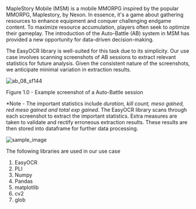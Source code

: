 MapleStory Mobile (MSM) is a mobile MMORPG inspired by the popular MMORPG, Maplestory, by Nexon. In essence, it's a game about gathering resources to enhance equipment and conquer challenging endgame content. To maximize resource accumulation, players often seek to optimize their gameplay. The introduction of the Auto-Battle (AB) system in MSM has provided a new opportunity for data-driven decision-making.

The EasyOCR library is well-suited for this task due to its simplicity. Our use case involves scanning screenshots of AB sessions to extract relevant statistics for future analysis. Given the consistent nature of the screenshots, we anticipate minimal variation in extraction results.

![ab_08_sf144](https://github.com/user-attachments/assets/b74899d5-71f0-4862-ba1d-935080a2a641)

Figure 1.0 - Example screenshot of a Auto-Battle session

*Note - The important statistics include _duration, kill count, meso gained, red meso gained and total exp gained_.
The EasyOCR library scans through each screenshot to extract the important statistics. Extra  measures are taken to validate and rectify erroneous extraction results. These results are then stored into dataframe for further data processing. 

![sample_image](https://github.com/user-attachments/assets/080ca1ed-b0fa-4924-afe8-595289557182)


The following libraries are used in our use case
  1. EasyOCR
  2. PLI
  3. Numpy
  4. Pandas
  5. matplotlib
  6. cv2
  7. glob





